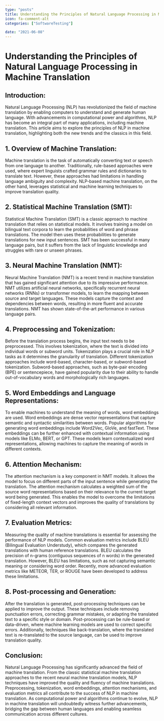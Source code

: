 ```yaml
---
type: "posts"
title: Understanding the Principles of Natural Language Processing in Machine Translation
icon: fa-comment-alt
categories: ["SoftwareTesting"]

date: "2021-06-08"
---
```




# Understanding the Principles of Natural Language Processing in Machine Translation

## Introduction:
Natural Language Processing (NLP) has revolutionized the field of machine translation by enabling computers to understand and generate human language. With advancements in computational power and algorithms, NLP has become an integral part of many applications, including machine translation. This article aims to explore the principles of NLP in machine translation, highlighting both the new trends and the classics in this field.

## 1. Overview of Machine Translation:
Machine translation is the task of automatically converting text or speech from one language to another. Traditionally, rule-based approaches were used, where expert linguists crafted grammar rules and dictionaries to translate text. However, these approaches had limitations in handling language ambiguity and complexity. NLP-based machine translation, on the other hand, leverages statistical and machine learning techniques to improve translation quality.

## 2. Statistical Machine Translation (SMT):
Statistical Machine Translation (SMT) is a classic approach to machine translation that relies on statistical models. It involves training a model on bilingual text corpora to learn the probabilities of word and phrase translations. The model then uses these probabilities to generate translations for new input sentences. SMT has been successful in many language pairs, but it suffers from the lack of linguistic knowledge and struggles with rare or unseen phrases.

## 3. Neural Machine Translation (NMT):
Neural Machine Translation (NMT) is a recent trend in machine translation that has gained significant attention due to its impressive performance. NMT utilizes artificial neural networks, specifically recurrent neural networks (RNNs) or transformer models, to learn the mapping between source and target languages. These models capture the context and dependencies between words, resulting in more fluent and accurate translations. NMT has shown state-of-the-art performance in various language pairs.

## 4. Preprocessing and Tokenization:
Before the translation process begins, the input text needs to be preprocessed. This involves tokenization, where the text is divided into individual words or subword units. Tokenization plays a crucial role in NLP tasks as it determines the granularity of translation. Different tokenization approaches include word-based, character-based, or subword-based tokenization. Subword-based approaches, such as byte-pair encoding (BPE) or sentencepiece, have gained popularity due to their ability to handle out-of-vocabulary words and morphologically rich languages.

## 5. Word Embeddings and Language Representations:
To enable machines to understand the meaning of words, word embeddings are used. Word embeddings are dense vector representations that capture semantic and syntactic similarities between words. Popular algorithms for generating word embeddings include Word2Vec, GloVe, and fastText. These embeddings can be further enhanced with contextual information using models like ELMo, BERT, or GPT. These models learn contextualized word representations, allowing machines to capture the meaning of words in different contexts.

## 6. Attention Mechanism:
The attention mechanism is a key component in NMT models. It allows the model to focus on different parts of the input sentence while generating the translation. The attention mechanism calculates a weighted sum of the source word representations based on their relevance to the current target word being generated. This enables the model to overcome the limitations of fixed-length context vectors and improves the quality of translations by considering all relevant information.

## 7. Evaluation Metrics:
Measuring the quality of machine translations is essential for assessing the performance of NLP models. Common evaluation metrics include BLEU (Bilingual Evaluation Understudy), which compares the generated translations with human reference translations. BLEU calculates the precision of n-grams (contiguous sequences of n words) in the generated translation. However, BLEU has limitations, such as not capturing semantic meaning or considering word order. Recently, more advanced evaluation metrics like METEOR, TER, or ROUGE have been developed to address these limitations.

## 8. Post-processing and Generation:
After the translation is generated, post-processing techniques can be applied to improve the output. These techniques include removing punctuation errors, correcting grammar mistakes, or adapting the translated text to a specific style or domain. Post-processing can be rule-based or data-driven, where machine learning models are used to correct specific errors. Additionally, techniques like back-translation, where the translated text is re-translated to the source language, can be used to improve translation quality.

## Conclusion:
Natural Language Processing has significantly advanced the field of machine translation. From the classic statistical machine translation approaches to the recent neural machine translation models, NLP techniques have improved the quality and fluency of machine translations. Preprocessing, tokenization, word embeddings, attention mechanisms, and evaluation metrics all contribute to the success of NLP in machine translation. As computational power and algorithms continue to evolve, NLP in machine translation will undoubtedly witness further advancements, bridging the gap between human languages and enabling seamless communication across different cultures.